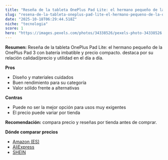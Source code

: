 ```yaml
---
title: "Reseña de la tableta OnePlus Pad Lite: el hermano pequeño de la OnePlus Pad 3 con batería imbatible y precio compacto."
slug: "resena-de-la-tableta-oneplus-pad-lite-el-hermano-pequeno-de-la-oneplus-pad-3-con"
date: "2025-10-18T06:29:44.518Z"
niche: "tecnologia"
score: 1
hero: "https://images.pexels.com/photos/34338526/pexels-photo-34338526.jpeg?auto=compress&cs=tinysrgb&fit=crop&h=627&w=1200&auto=compress&cs=tinysrgb&w=1200&h=675&fit=crop"
---
```


**Resumen:** Reseña de la tableta OnePlus Pad Lite: el hermano pequeño de la OnePlus Pad 3 con batería imbatible y precio compacto. destaca por su relación calidad/precio y utilidad en el día a día.

**Pros**
- Diseño y materiales cuidados
- Buen rendimiento para su categoría
- Valor sólido frente a alternativas

**Contras**
- Puede no ser la mejor opción para usos muy exigentes
- El precio puede variar por tienda

**Recomendación:** compara precio y reseñas por tienda antes de comprar.

**Dónde comparar precios**
- [Amazon (ES)](https://www.amazon.es/s?k=Rese%C3%B1a%20de%20la%20tableta%20OnePlus%20Pad%20Lite%3A%20el%20hermano%20peque%C3%B1o%20de%20la%20OnePlus%20Pad%203%20con%20bater%C3%ADa%20imbatible%20y%20precio%20compacto.&tag=teknovashop25-21)
- [AliExpress](https://www.aliexpress.com/wholesale?SearchText=Rese%C3%B1a%20de%20la%20tableta%20OnePlus%20Pad%20Lite%3A%20el%20hermano%20peque%C3%B1o%20de%20la%20OnePlus%20Pad%203%20con%20bater%C3%ADa%20imbatible%20y%20precio%20compacto.)
- [SHEIN](https://www.shein.com/pdsearch/Rese%C3%B1a%20de%20la%20tableta%20OnePlus%20Pad%20Lite%3A%20el%20hermano%20peque%C3%B1o%20de%20la%20OnePlus%20Pad%203%20con%20bater%C3%ADa%20imbatible%20y%20precio%20compacto.)